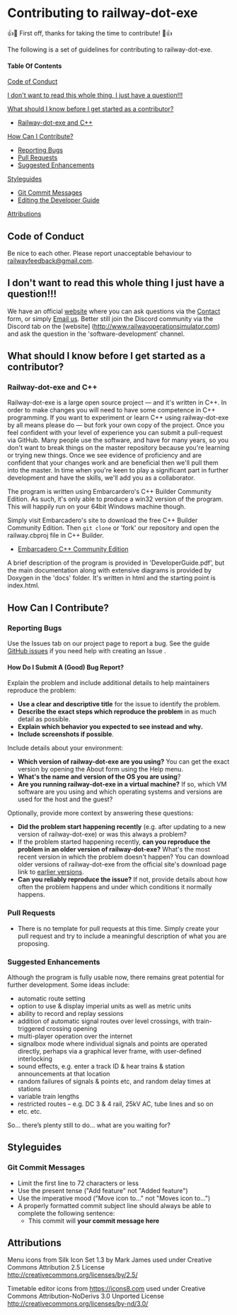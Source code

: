 # Contributing to railway-dot-exe

:+1::tada: First off, thanks for taking the time to contribute! :tada::+1:

The following is a set of guidelines for contributing to railway-dot-exe.

#### Table Of Contents

[Code of Conduct](#code-of-conduct)

[I don't want to read this whole thing, I just have a question!!!](#i-dont-want-to-read-this-whole-thing-i-just-have-a-question)

[What should I know before I get started as a contributor?](#what-should-i-know-before-i-get-started-as-a-contributor)
  * [Railway-dot-exe and C++](#railway-dot-exe-and-c++)

[How Can I Contribute?](#how-can-i-contribute)
  * [Reporting Bugs](#reporting-bugs)
  * [Pull Requests](#pull-requests)
  * [Suggested Enhancements](#suggested-enhancements)

[Styleguides](#styleguides)
  * [Git Commit Messages](#git-commit-messages)
  * [Editing the Developer Guide](#editing-the-developer-guide)

[Attributions](#attributions)

## Code of Conduct

Be nice to each other. Please report unacceptable behaviour to [railwayfeedback@gmail.com](mailto:railwayfeedback@gmail.com).

## I don't want to read this whole thing I just have a question!!!

We have an official [website](http://www.railwayoperationsimulator.com) where you can ask questions via the [Contact](http://www.railwayoperationsimulator.com/contact) form, or simply [Email us](mailto:railwayfeedback@gmail.com).
Better still join the Discord community via the Discord tab on the [website] (http://www.railwayoperationsimulator.com) and ask the question in the 'software-development' channel.

## What should I know before I get started as a contributor?

### Railway-dot-exe and C++

Railway-dot-exe is a large open source project &mdash;  and it's written in C++. In order to make changes you will need to have some competence in C++ programming. If you want to experiment or learn C++ using railway-dot-exe by all means please do &mdash; but fork your own copy of the project. Once you feel confident with your level of experience you can submit a pull-request via GitHub. Many people use the software, and have for many years, so you don't want to break things on the master repository because you're learning or trying new things. Once we see evidence of proficiency and are confident that your changes work and are beneficial then we'll pull them into the master. In time when you're keen to play a significant part in further development and have the skills, we'll add you as a collaborator.

The program is written using Embarcardero's C++ Builder Community Edition. As such, it's only able to produce a win32 version of the program. This will happily run on your 64bit Windows machine though.  

Simply visit Embarcadero's site to download the free C++ Builder Community Edition. Then `git clone` or 'fork' our repository and open the railway.cbproj file in C++ Builder.

* [Embarcadero C++ Community Edition](https://www.embarcadero.com/products/cbuilder/starter)

A brief description of the program is provided in 'DeveloperGuide.pdf', but the main documentation along with extensive diagrams is provided by Doxygen in the 'docs' folder. It's written in html and the starting point is index.html.

## How Can I Contribute?

### Reporting Bugs

Use the Issues tab on our project page to report a bug. See the guide [GitHub issues](https://guides.github.com/features/issues/) if you need help with creating an Issue .

#### How Do I Submit A (Good) Bug Report?

Explain the problem and include additional details to help maintainers reproduce the problem:

* **Use a clear and descriptive title** for the issue to identify the problem.
* **Describe the exact steps which reproduce the problem** in as much detail as possible.
* **Explain which behavior you expected to see instead and why.**
* **Include screenshots if possible**.

Include details about your environment:

* **Which version of railway-dot-exe are you using?** You can get the exact version by opening the About form using the Help menu.
* **What's the name and version of the OS you are using**?
* **Are you running railway-dot-exe in a virtual machine?** If so, which VM software are you using and which operating systems and versions are used for the host and the guest?

Optionally, provide more context by answering these questions:

* **Did the problem start happening recently** (e.g. after updating to a new version of railway-dot-exe) or was this always a problem?
* If the problem started happening recently, **can you reproduce the problem in an older version of railway-dot-exe?** What's the most recent version in which the problem doesn't happen? You can download older versions of railway-dot-exe from the official site's download page link to [earlier versions](https://www.dropbox.com/sh/wvruss55cfzdvgw/AAApyZeGaIRyJAtS6clOuo0La?dl=0).
* **Can you reliably reproduce the issue?** If not, provide details about how often the problem happens and under which conditions it normally happens.

### Pull Requests

* There is no template for pull requests at this time. Simply create your pull request and try to include a meaningful description of what you are proposing. 

### Suggested Enhancements

Although the program is fully usable now, there remains great potential for further development. Some ideas include:

* automatic route setting
* option to use & display imperial units as well as metric units
* ability to record and replay sessions
* addition of automatic signal routes over level crossings, with train-triggered crossing opening 
* multi-player operation over the internet
* signalbox mode where individual signals and points are operated directly, perhaps via a graphical lever frame, with user-defined interlocking
* sound effects, e.g. enter a track ID & hear trains & station announcements at that location
* random failures of signals & points etc, and random delay times at stations
* variable train lengths
* restricted routes – e.g. DC 3 & 4 rail, 25kV AC, tube lines and so on
* etc. etc.

So… there’s plenty still to do… what are you waiting for?

## Styleguides

### Git Commit Messages

* Limit the first line to 72 characters or less
* Use the present tense ("Add feature" not "Added feature")
* Use the imperative mood ("Move icon to..." not "Moves icon to...")
* A properly formatted commit subject line should always be able to complete the following sentence:
    * This commit will __your commit message here__

## Attributions

Menu icons from Silk Icon Set 1.3 by Mark James used under Creative Commons Attribution 2.5 License
 http://creativecommons.org/licenses/by/2.5/
 
Timetable editor icons from https://icons8.com used under Creative Commons Attribution-NoDerivs 3.0 Unported License
http://creativecommons.org/licenses/by-nd/3.0/

